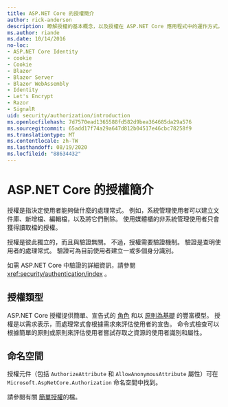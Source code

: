 ```yaml
---
title: ASP.NET Core 的授權簡介
author: rick-anderson
description: 瞭解授權的基本概念，以及授權在 ASP.NET Core 應用程式中的運作方式。
ms.author: riande
ms.date: 10/14/2016
no-loc:
- ASP.NET Core Identity
- cookie
- Cookie
- Blazor
- Blazor Server
- Blazor WebAssembly
- Identity
- Let's Encrypt
- Razor
- SignalR
uid: security/authorization/introduction
ms.openlocfilehash: 7d7570ead1365588fd582d9bea364685da29a576
ms.sourcegitcommit: 65add17f74a29a647d812b04517e46cbc78258f9
ms.translationtype: MT
ms.contentlocale: zh-TW
ms.lasthandoff: 08/19/2020
ms.locfileid: "88634432"
---
```

# <a name="introduction-to-authorization-in-aspnet-core"></a>ASP.NET Core 的授權簡介

<a name="security-authorization-introduction"></a>

授權是指決定使用者能夠做什麼的處理常式。 例如，系統管理使用者可以建立文件庫、新增檔、編輯檔，以及將它們刪除。 使用媒體櫃的非系統管理使用者只會獲得讀取檔的授權。

授權是彼此獨立的，而且與驗證無關。 不過，授權需要驗證機制。 驗證是查明使用者的處理常式。 驗證可為目前使用者建立一或多個身分識別。

如需 ASP.NET Core 中驗證的詳細資訊，請參閱 <xref:security/authentication/index> 。

## <a name="authorization-types"></a>授權類型

ASP.NET Core 授權提供簡單、宣告式的 [角色](xref:security/authorization/roles) 和以 [原則為基礎](xref:security/authorization/policies) 的豐富模型。 授權是以需求表示，而處理常式會根據需求來評估使用者的宣告。 命令式檢查可以根據簡單的原則或原則來評估使用者嘗試存取之資源的使用者識別和屬性。

## <a name="namespaces"></a>命名空間

授權元件（包括 `AuthorizeAttribute` 和 `AllowAnonymousAttribute` 屬性）可在 `Microsoft.AspNetCore.Authorization` 命名空間中找到。

請參閱有關 [簡單授權](xref:security/authorization/simple)的檔。
